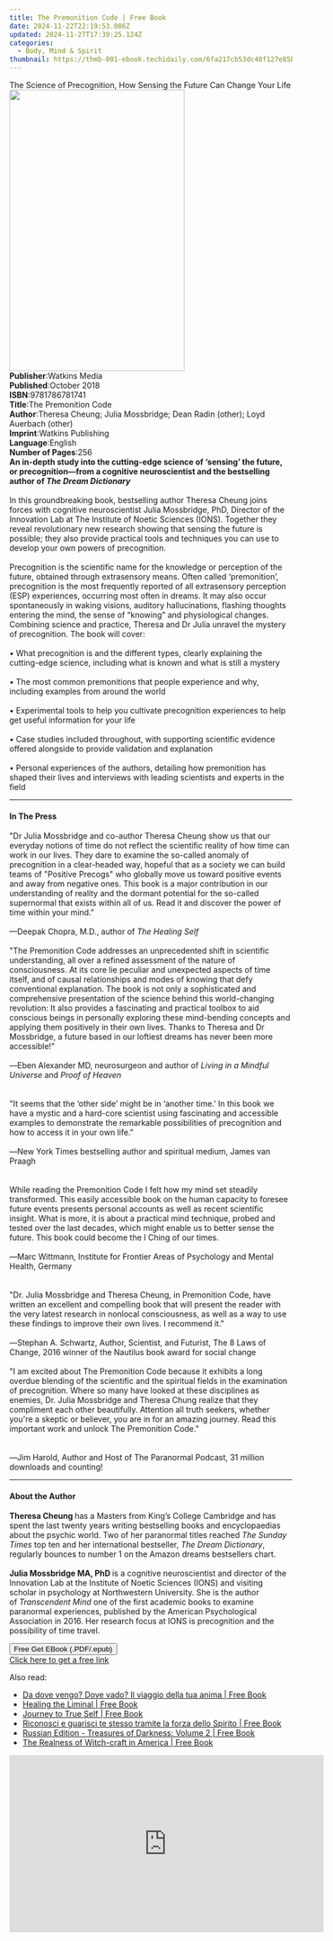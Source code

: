 ```yaml
---
title: The Premonition Code | Free Book
date: 2024-11-22T22:19:53.086Z
updated: 2024-11-27T17:39:25.124Z
categories:
  - Body, Mind & Spirit
thumbnail: https://thmb-001-ebook.techidaily.com/6fa217cb53dc40f127e85b238ae09e88a901f6893e3c82d485484f8b55f486f7.jpg
---
```

<main id="book-container">
  <div class="flex flex-col">
    <div class="book-brief flex-1 py-6 px-4 sm:p-6 md:py-10 md:px-8">
      <!-- brief-->
      <div class="book-brief-main">
        The Science of Precognition, How Sensing the Future Can Change Your Life
      </div>
    </div>
    <div
      class="book-meta-info flex-1 grid gap-4 col-start-1 col-end-3 row-start-1 sm:mb-6 sm:grid-cols-4 lg:gap-6 lg:col-start-2 lg:row-end-6 lg:row-span-6 lg:mb-0"
    >
      <div
        class="book-meta-info-left place-content-center mt-4 p-4 text-sm leading-6 col-start-2 col-span-2 dark:text-slate-400"
      >
        <img
          class="w-full h-500 object-cover rounded-lg sm:h-255 sm:col-span-2 lg:col-span-full"
          src="https://img-001-ebook.techidaily.com/ed18e53aca06ada207f9e4a2644a96cfb2ccb18196724ff9b7d7c3a0bd8eee91.jpg"
          alt=""
          width="312"
          height="500"
        />
      </div>
      <div
        class="book-meta-info-right mt-2 col-start-1 row-start-2 col-span-3 self-center"
      >
        <!-- meta data  -->
        <div class="flex flex-col px-4 md:px-8">
          <div class="flex-1">
            <strong>Publisher</strong>:<span class="px-2">Watkins Media</span>
          </div>
          <div class="flex-1">
            <strong>Published</strong>:<span class="px-2">October 2018</span>
          </div>
          <div class="flex-1">
            <strong>ISBN</strong>:<span class="px-2">9781786781741</span>
          </div>
          <div class="flex-1">
            <strong>Title</strong>:<span class="px-2"
              >The Premonition Code</span
            >
          </div>
          <div class="flex-1">
            <strong>Author</strong>:<span class="px-2"
              >Theresa Cheung; Julia Mossbridge; Dean Radin (other); Loyd
              Auerbach (other)</span
            >
          </div>
          <div class="flex-1">
            <strong>Imprint</strong>:<span class="px-2"
              >Watkins Publishing</span
            >
          </div>
          <div class="flex-1">
            <strong>Language</strong>:<span class="px-2">English</span>
          </div>
          <div class="flex-1">
            <strong>Number of Pages</strong>:<span class="px-2">256</span>
          </div>
        </div>
      </div>
    </div>
    <div class="book-description flex-1 py-6 px-4 sm:p-6 md:py-10 md:px-8">
      <div class="book-description-main">
        <div accordion-content="" id="description">
          <b
            >An in-depth study into the cutting-edge science of ‘sensing’ the
            future, or precognition—from a cognitive neuroscientist and the
            bestselling author of <i>The Dream Dictionary</i></b
          ><br />
          &nbsp;<br />
          In this groundbreaking book, bestselling author Theresa Cheung joins
          forces with cognitive neuroscientist Julia Mossbridge, PhD, Director
          of the Innovation Lab at The Institute of Noetic Sciences (IONS).
          Together they reveal revolutionary new research showing that sensing
          the future is possible; they also provide practical tools and
          techniques you can use to develop your own powers of precognition.<br /><br />
          Precognition is the scientific name for the&nbsp;knowledge or
          perception of the future, obtained through extrasensory means. Often
          called ‘premonition’, precognition is the most frequently reported of
          all extrasensory perception (ESP) experiences, occurring most often in
          dreams. It may also occur spontaneously in waking visions, auditory
          hallucinations, flashing thoughts entering the mind, the sense of
          “knowing” and physiological changes. Combining science and practice,
          Theresa and Dr Julia unravel the mystery of precognition. The book
          will cover:&nbsp;<br /><br />
          • What precognition is and the different types, clearly explaining the
          cutting-edge science, including what is known and what is still a
          mystery&nbsp;<br /><br />
          •&nbsp;The most common premonitions that people experience and why,
          including examples from around the world&nbsp;<br /><br />
          •&nbsp;Experimental tools to help you cultivate precognition
          experiences to help get useful information for your life<br /><br />
          •&nbsp;Case studies included throughout, with supporting scientific
          evidence offered alongside to provide validation and explanation<br /><br />
          •&nbsp;Personal experiences of the authors, detailing how premonition
          has shaped their lives and interviews with leading scientists and
          experts in the field
        </div>
        <div class="accordion-fader"></div>
      </div>
    </div>
    <div class="book-excerpts flex-1 py-6 px-4 sm:p-6 md:py-10 md:px-8">
      <!-- excerpts-->
      <div class="book-excerpts-main">
        <hr />
        <h4 class="placeholder placeholder-heading">
          <span>In The Press</span>
        </h4>
        <p>
          "Dr Julia Mossbridge and co-author Theresa Cheung show us that our
          everyday notions of time do not reflect the scientific reality of how
          time can work in our lives. They dare to examine the so-called anomaly
          of precognition in a clear-headed way, hopeful that as a society we
          can build teams of "Positive Precogs" who globally move us toward
          positive events and away from negative ones. This book is a major
          contribution in our understanding of reality and the dormant potential
          for the so-called supernormal that exists within all of us. Read it
          and discover the power of time within your mind."<br /><br />—Deepak
          Chopra, M.D., author of <i>The Healing Self<br /><br /></i>"The
          Premonition Code addresses an unprecedented shift in scientific
          understanding, all over a refined assessment of the nature of
          consciousness. At its core lie peculiar and unexpected aspects of time
          itself, and of causal relationships and modes of knowing that defy
          conventional explanation. The book is not only a sophisticated and
          comprehensive presentation of the science behind this world-changing
          revolution: It also provides a fascinating and practical toolbox to
          aid conscious beings in personally exploring these mind-bending
          concepts and applying them positively in their own lives. Thanks to
          Theresa and Dr Mossbridge, a future based in our loftiest dreams has
          never been more accessible!”<br />&nbsp;<i
            ><br />
            —</i
          >Eben Alexander MD, neurosurgeon and author of<i>
            Living in a Mindful Universe </i
          >and <i>Proof of Heaven<br /><br /></i><br />"It seems that the ‘other
          side’ might be in ‘another time.’ In this book we have a mystic and a
          hard-core scientist using fascinating and accessible examples to
          demonstrate the remarkable possibilities of precognition and how to
          access it in your own life."<br /><br /><i>—</i>New York Times
          bestselling author and spiritual medium, James van Praagh<br /><br /><br />While
          reading the Premonition Code I felt how my mind set steadily
          transformed. This easily accessible book on the human capacity to
          foresee future events presents personal accounts as well as recent
          scientific insight. What is more, it is about a practical mind
          technique, probed and tested over the last decades, which might enable
          us to better sense the future. This book could become the I Ching of
          our times. <br /><br /><i>—</i>Marc Wittmann, Institute for Frontier
          Areas of Psychology and Mental Health, Germany<br /><br /><br />"Dr.
          Julia Mossbridge and Theresa Cheung, in Premonition Code, have written
          an excellent and compelling book that will present the reader with the
          very latest research in nonlocal consciousness, as well as a way to
          use these findings to improve their own lives. I recommend it."
          <br /><br /><i>—</i>Stephan A. Schwartz, Author, Scientist, and
          Futurist, The 8 Laws of Change, 2016 winner of the Nautilus book award
          for social change<i><br /></i><br />"I am excited about&nbsp;The
          Premonition Code&nbsp;because it exhibits a long overdue blending of
          the scientific and the spiritual fields in the examination of
          precognition. Where so many have looked at these disciplines as
          enemies, Dr. Julia Mossbridge and Theresa Chung realize that they
          compliment each other beautifully. Attention all truth seekers,
          whether you're a skeptic or believer, you are in for an amazing
          journey. Read this important work and unlock&nbsp;The Premonition
          Code." <i><br /><br /> </i><br /><i>—</i>Jim Harold, Author and Host
          of The Paranormal Podcast, 31 million downloads and counting!
        </p>
      </div>
    </div>
    <div class="book-about-author flex-1 py-6 px-4 sm:p-6 md:py-10 md:px-8">
      <!-- about author-->
      <div class="book-main-author-main">
        <hr />
        <h4 class="placeholder placeholder-heading">
          <span>About the Author</span>
        </h4>
        <p>
          <b>Theresa Cheung&nbsp;</b>has a Masters from King’s College Cambridge
          and has spent the last twenty years writing bestselling books and
          encyclopaedias about the psychic world. Two of her paranormal titles
          reached&nbsp;<i>The Sunday Times</i>&nbsp;top ten and her
          international bestseller,&nbsp;<i>The Dream Dictionary</i>, regularly
          bounces to number 1 on the Amazon dreams bestsellers chart.<br />&nbsp;<br /><b
            >Julia Mossbridge MA, PhD&nbsp;</b
          >is a cognitive neuroscientist and director of the Innovation Lab at
          the Institute of Noetic Sciences (IONS) and visiting scholar in
          psychology at Northwestern University. She is the author of&nbsp;<i
            >Transcendent Mind</i
          >
          one of the first academic books to examine paranormal experiences,
          published by the American Psychological Association in 2016. Her
          research focus at IONS is precognition and the possibility of time
          travel.
        </p>
      </div>
    </div>
    <div class="book-free-get flex-1 py-6 px-4 sm:p-6 md:py-10 md:px-8">
      <button
        id="btn-free-get"
        class="bg-blue-500 hover:bg-blue-700 text-white font-bold py-2 px-4 rounded"
      >
        Free Get EBook (.PDF/.epub)
      </button>
      <div id="countdown-display" class="px-2 text-lg mt-2"></div>
      <a
        id="free-link"
        class="hidden bg-blue-500 hover:bg-blue-700 text-white font-bold py-2 px-4 rounded"
        href="https://www.ebooks.com/en-us/book/95947320/the-premonition-code/theresa-cheung/"
        target="_blank"
        >Click here to get a free link</a
      >
    </div>
    <script>
      let countdownTime = 0;
      let countdownInterval = null;
      document
        .getElementById('btn-free-get')
        .addEventListener('click', startCountdown);
      function startCountdown() {
        countdownTime = new Date().getTime() + 60000 * 3;
        countdownInterval = setInterval(updateCountdown, 1000);
        document.getElementById('btn-free-get').disabled = true;
        document
          .getElementById('btn-free-get')
          .classList.add('bg-gray-500', 'cursor-not-allowed');
      }
      function updateCountdown() {
        let currentTime = new Date().getTime();
        let timeLeft = countdownTime - currentTime;
        let secondsLeft = Math.floor(timeLeft / 1000);
        document.getElementById('countdown-display').innerHTML =
          `Remaining time: ${secondsLeft} seconds.`;
        if (secondsLeft <= 0) {
          clearInterval(countdownInterval);
          document.getElementById('btn-free-get').classList.add('hidden');
          document.getElementById('free-link').classList.remove('hidden');
          document.getElementById('countdown-display').innerHTML = '';
        }
      }
    </script>
  </div>
</main>

<ins class="adsbygoogle"
      style="display:block"
      data-ad-client="ca-pub-7571918770474297"
      data-ad-slot="8358498916"
      data-ad-format="auto"
      data-full-width-responsive="true"></ins>
    

<span class="atpl-alsoreadstyle">Also read:</span>
<div><ul>
<li><a href="https://novels-ebooks.techidaily.com/211414909-9783892016366-da-dove-vengo-dove-vado-il-viaggio-della-tua-anima/"><u>Da dove vengo? Dove vado? Il viaggio della tua anima | Free Book</u></a></li>
<li><a href="https://novels-ebooks.techidaily.com/211414873--healing-the-liminal/"><u>Healing the Liminal | Free Book</u></a></li>
<li><a href="https://novels-ebooks.techidaily.com/211414929-9798987674949-journey-to-true-self/"><u>Journey to True Self | Free Book</u></a></li>
<li><a href="https://novels-ebooks.techidaily.com/211414911-9791280027016-riconosci-e-guarisci-te-stesso-tramite-la-forza-dello-spirito/"><u>Riconosci e guarisci te stesso tramite la forza dello Spirito | Free Book</u></a></li>
<li><a href="https://novels-ebooks.techidaily.com/211415123-9781964959078-russian-edition-treasures-of-darkness-volume-2/"><u>Russian Edition - Treasures of Darkness: Volume 2 | Free Book</u></a></li>
<li><a href="https://novels-ebooks.techidaily.com/211414926-9781396326158-the-realness-of-witch-craft-in-america/"><u>The Realness of Witch-craft in America | Free Book</u></a></li>
</ul></div>

<!-- affiliate ads begin -->
<iframe width="560" height="315" src="https://www.youtube.com/embed/S3Th6oa_isA?si=TTQ013BB9beUM4x6&autoplay=1" title="YouTube video player" frameborder="0" allow="accelerometer; autoplay; clipboard-write; encrypted-media; gyroscope; picture-in-picture; web-share" referrerpolicy="strict-origin-when-cross-origin" allowfullscreen></iframe>
<!-- affiliate ads end -->

